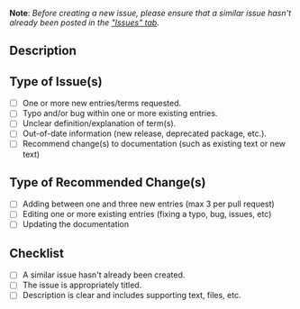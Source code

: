 **Note**: _Before creating a new issue, please ensure that a similar issue hasn't already been posted in the ["Issues" tab](https://github.com/Codecademy/docs/issues)._

<!--- When choosing a "Title" for this issue, it should be as descriptive as possible while still being brief. Below are a few examples of different issue titles for different contexts.

- General Entry: What is Cloud Computing?

- Bug: Path separator is different for Mac and Windows

- R entries needed

- More Swift entries: Tuples, Protocols, Classes -->

## Description

<!--- Please write a summary of the issue(s), including information such as:

- Which topic(s) and/or file(s) raise concern(s)?
- Quoted entry text and/or code snippets.

Please also include relevant motivation and context: -->

## Type of Issue(s)

<!--- Please check the boxes that are relevant to this Issue: -->

- [ ] One or more new entries/terms requested.
- [ ] Typo and/or bug within one or more existing entries.
- [ ] Unclear definition/explanation of term(s).
- [ ] Out-of-date information (new release, deprecated package, etc.).
- [ ] Recommend change(s) to documentation (such as existing text or new text)

## Type of Recommended Change(s)

<!--- Please check the boxes that are relevant to this Issue: -->

- [ ] Adding between one and three new entries (max 3 per pull request)
- [ ] Editing one or more existing entries (fixing a typo, bug, issues, etc)
- [ ] Updating the documentation

## Checklist

<!--- Please check the boxes that are relevant to this Issue: -->

- [ ] A similar issue hasn't already been created.
- [ ] The issue is appropriately titled.
- [ ] Description is clear and includes supporting text, files, etc.
